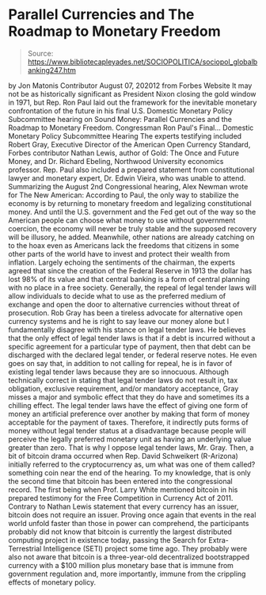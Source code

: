 # Parallel Currencies and The Roadmap to Monetary Freedom

> Source: https://www.bibliotecapleyades.net/SOCIOPOLITICA/sociopol_globalbanking247.htm

by Jon Matonis
Contributor
August 07, 202012
from Forbes Website
It may not be as historically significant as President Nixon closing the
gold window in 1971, but Rep. Ron Paul laid out the framework for the
inevitable monetary confrontation of the future in his final U.S. Domestic
Monetary Policy Subcommittee hearing on Sound Money: Parallel Currencies
and the Roadmap to Monetary Freedom.
Congressman Ron Paul's Final...
Domestic Monetary Policy Subcommittee Hearing
The experts testifying included Robert Gray, Executive Director of the
American Open Currency Standard, Forbes contributor Nathan Lewis, author of
Gold: The Once and Future Money, and Dr. Richard Ebeling, Northwood
University economics professor.
Rep. Paul also included a prepared statement
from constitutional lawyer and monetary expert, Dr. Edwin Vieira, who was
unable to attend.
Summarizing the August 2nd Congressional hearing, Alex Newman
wrote for The
New American:
According to Paul, the only way to stabilize the economy is by returning to
monetary freedom and legalizing constitutional money.
And until the U.S.
government and the Fed get out of the way so the American people can choose
what money to use without government coercion, the economy will never be
truly stable and the supposed recovery will be illusory, he added.
Meanwhile, other nations are already catching on to the hoax even as
Americans lack the freedoms that citizens in some other parts of the world
have to invest and protect their wealth from inflation.
Largely
echoing the sentiments of the chairman, the experts agreed that
since the creation of
the Federal Reserve in 1913 the dollar has lost 98% of
its value and that central banking is a form of central planning with no
place in a free society.
Generally, the repeal of legal tender laws will allow individuals to decide
what to use as the preferred medium of exchange and open the door to
alternative currencies without threat of prosecution.
Rob Gray has been a tireless advocate for alternative open currency systems
and he is right to say leave our money alone but I fundamentally disagree
with his stance on
legal tender laws.
He believes that the only effect of
legal tender laws is that if a debt is incurred without a specific agreement
for a particular type of payment, then that debt can be discharged with the
declared legal tender, or federal reserve notes. He even goes on say that,
in addition to not calling for repeal, he is in favor of existing legal
tender laws because they are so innocuous.
Although technically correct in stating that legal tender laws do not result
in,
tax obligation, exclusive requirement, and/or mandatory acceptance,
Gray misses a major and symbolic effect that they do have and sometimes its
a chilling effect.
The legal tender laws have the effect of giving one form of money an
artificial preference over another by making that form of money acceptable
for the payment of taxes.
Therefore, it indirectly puts forms of money
without legal tender status at a disadvantage because people will perceive
the legally preferred monetary unit as having an underlying value greater
than zero.
That is why I oppose legal tender laws, Mr. Gray.
Then, a bit of
bitcoin drama occurred when Rep. David Schweikert (R-Arizona)
initially referred to the cryptocurrency as,
um
what was one of them
called?
something
coin near the end of the hearing.
To my knowledge, that is only the second time
that bitcoin has been entered into the congressional record.
The first being
when Prof. Larry White mentioned bitcoin in his prepared testimony for the
Free Competition in Currency Act of 2011.
Contrary to Nathan Lewis statement that every currency has an issuer,
bitcoin does not require an issuer.
Proving once again that events in the real world unfold faster than those in
power can comprehend, the participants probably did not know that bitcoin is
currently the largest
distributed computing project in existence today,
passing the Search for Extra-Terrestrial Intelligence (SETI) project some
time ago.
They probably were also not aware that bitcoin is a three-year-old
decentralized bootstrapped currency with a $100 million plus
monetary base
that is immune from government regulation and, more importantly, immune from
the crippling effects of monetary policy.
